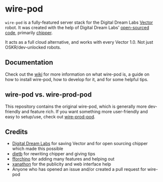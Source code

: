 # wire-pod

`wire-pod` is a fully-featured server stack for the Digital Dream Labs [Vector](https://www.digitaldreamlabs.com/pages/meet-vector) robot. It was created with the help of Digital Dream Labs' [open-sourced code](https://github.com/digital-dream-labs), primarily [chipper](https://github.com/digital-dream-labs/chipper).

It acts as a full cloud alternative, and works with every Vector 1.0. Not just OSKR/dev-unlocked robots.

## Documentation

Check out the [wiki](https://github.com/kercre123/wire-pod/wiki) for more information on what wire-pod is, a guide on how to install wire-pod, how to develop for it, and for some helpful tips.

## wire-pod vs. wire-prod-pod

This repository contains the original wire-pod, which is generally more dev-friendly and feature rich. If you want something more user-friendly and easy to setup/use, check out [wire-prod-pod](https://github.com/kercre123/wire-prod-pod).

## Credits

- [Digital Dream Labs](https://github.com/digital-dream-labs) for saving Vector and for open sourcing chipper which made this possible
- [dietb](https://github.com/dietb) for rewriting chipper and giving tips
- [fforchino](https://github.com/fforchino) for adding many features and helping out
- [xanathon](https://github.com/xanathon) for the publicity and web interface help
- Anyone who has opened an issue and/or created a pull request for wire-pod
